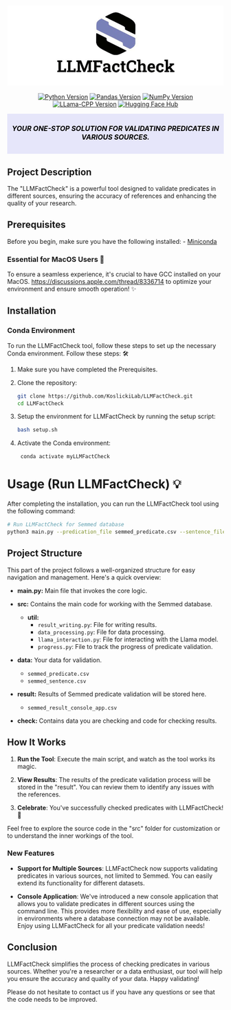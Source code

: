 <div align="center">
  <img src="img/photo_2023-11-07_12-49-09.jpg" alt="Project Image">
<p>

[![Python Version](https://img.shields.io/badge/Python-3.10-E6E6FA)](https://www.python.org/downloads/release/python-3100/)
[![Pandas Version](https://img.shields.io/badge/Pandas-Latest-E6E6FA)](https://pandas.pydata.org/)
[![NumPy Version](https://img.shields.io/badge/NumPy-Latest-E6E6FA)](https://numpy.org/)
[![LLama-CPP Version](https://img.shields.io/badge/LLama--CPP-0.1.78-E6E6FA)](https://github.com/llama-ai/llama-cpp)
[![Hugging Face Hub](https://img.shields.io/badge/Hugging%20Face%20Hub-0.0.12-E6E6FA)](https://huggingface.co/)


</p>

<div style="background-color:#E6E6FA; padding: 2px; text-align: center;">
  <h5 style="color: black; font-size: 16px;">YOUR ONE-STOP SOLUTION FOR <strong>VALIDATING PREDICATES</strong> IN VARIOUS SOURCES.</h5>
</div>
</div>

## Project Description

The "LLMFactCheck" is a powerful tool designed to validate predicates in different sources, ensuring the accuracy of references and enhancing the quality of your research.

## Prerequisites

Before you begin, make sure you have the following installed: - [Miniconda](https://docs.conda.io/en/latest/miniconda.html)


### Essential for MacOS Users 🍏
To ensure a seamless experience, it's crucial to have GCC installed on your MacOS. https://discussions.apple.com/thread/8336714 to optimize your environment and ensure smooth operation! ✨


## Installation

### Conda Environment

To run the LLMFactCheck tool, follow these steps to set up the necessary Conda environment. Follow these steps: 🛠️

1. Make sure you have completed the Prerequisites. 

2. Clone the repository:

   ```bash
   git clone https://github.com/KoslickiLab/LLMFactCheck.git
   cd LLMFactCheck
   
3. Setup the environment for LLMFactCheck by running the setup script:

   ```bash
   bash setup.sh
   
4. Activate the Conda environment:

   ```bash
    conda activate myLLMFactCheck

# Usage (Run LLMFactCheck) 💡 
After completing the installation, you can run the LLMFactCheck tool using the following command:

   ```bash
   # Run LLMFactCheck for Semmed database
   python3 main.py --predication_file semmed_predicate.csv --sentence_file semmed_sentence.csv
   
```

## Project Structure
This part of the project follows a well-organized structure for easy navigation and management. 
Here's a quick overview:

- **main.py:** Main file that invokes the core logic.

- **src:** Contains the main code for working with the Semmed database.
  - **util:**
    - `result_writing.py`: File for writing results.
    - `data_processing.py`: File for data processing.
    - `llama_interaction.py`: File for interacting with the Llama model.
    - `progress.py`: File to track the progress of predicate validation.    

- **data:** Your data for validation.
  - `semmed_predicate.csv`
  - `semmed_sentence.csv`

- **result:** Results of Semmed predicate validation will be stored here.
  - `semmed_result_console_app.csv`


- **check:** Contains data you are checking and code for checking results.


## How It Works

1. **Run the Tool**: Execute the main script, and watch as the tool works its magic.

2. **View Results**: The results of the predicate validation process will be stored in the "result". You can review them to identify any issues with the references.

3. **Celebrate**: You've successfully checked predicates with LLMFactCheck! 🎉

Feel free to explore the source code in the "src" folder for customization or to understand the inner workings of the tool.

### New Features

- **Support for Multiple Sources**: LLMFactCheck now supports validating predicates in various sources, not limited to Semmed. You can easily extend its functionality for different datasets.

- **Console Application**: We've introduced a new console application that allows you to validate predicates in different sources using the command line. This provides more flexibility and ease of use, especially in environments where a database connection may not be available.
Enjoy using LLMFactCheck for all your predicate validation needs!



## Conclusion

LLMFactCheck simplifies the process of checking predicates in various sources. Whether you're a researcher or a data enthusiast, our tool will help you ensure the accuracy and quality of your data. Happy validating!

Please do not hesitate to contact us if you have any questions or see that the code needs to be improved.
